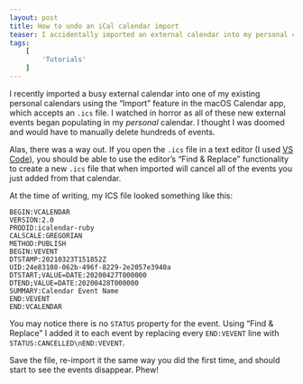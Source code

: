 ```yaml
---
layout: post
title: How to undo an iCal calendar import
teaser: I accidentally imported an external calendar into my personal calendar. Whoops.
tags:
    [
        'Tutorials'
    ]
---
```



I recently imported a busy external calendar into one of my existing personal calendars using the “Import” feature in the macOS Calendar app, which accepts an `.ics` file. I watched in horror as all of these new external events began populating in my _personal_ calendar. I thought I was doomed and would have to manually delete hundreds of events.

Alas, there was a way out. If you open the `.ics` file in a text editor (I used [VS Code](https://code.visualstudio.com/)), you should be able to use the editor’s “Find & Replace” functionality to create a new `.ics` file that when imported will cancel all of the events you just added from that calendar.

At the time of writing, my ICS file looked something like this:

```
BEGIN:VCALENDAR
VERSION:2.0
PRODID:icalendar-ruby
CALSCALE:GREGORIAN
METHOD:PUBLISH
BEGIN:VEVENT
DTSTAMP:20210323T151852Z
UID:24e83108-062b-496f-8229-2e2057e3940a
DTSTART;VALUE=DATE:20200427T000000
DTEND;VALUE=DATE:20200428T000000
SUMMARY:Calendar Event Name
END:VEVENT
END:VCALENDAR
```

You may notice there is no `STATUS` property for the event. Using “Find & Replace” I added it to each event by replacing every `END:VEVENT` line with `STATUS:CANCELLED\nEND:VEVENT`.

Save the file, re-import it the same way you did the first time, and should start to see the events disappear. Phew!
